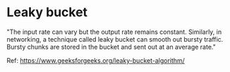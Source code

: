 # Leaky bucket

"The input rate can vary but the output rate remains constant. Similarly, in networking, a technique called leaky bucket can smooth out bursty traffic. Bursty chunks are stored in the bucket and sent out at an average rate."

Ref: https://www.geeksforgeeks.org/leaky-bucket-algorithm/